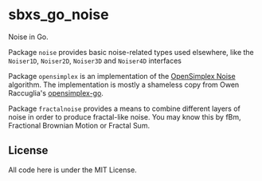 # sbxs_go_noise

Noise in Go.

Package `noise` provides basic noise-related types used elsewhere, like the
`Noiser1D`, `Noiser2D`, `Noiser3D` and `Noiser4D` interfaces

Package `opensimplex` is an implementation of the
[OpenSimplex Noise](http://uniblock.tumblr.com/post/97868843242/noise)
algorithm. The implementation is mostly a shameless copy from Owen Raccuglia's
[opensimplex-go](https://github.com/ojrac/opensimplex-go).

Package `fractalnoise` provides a means to combine different layers of noise in
order to produce fractal-like noise. You may know this by fBm, Fractional
Brownian Motion or Fractal Sum.

## License

All code here is under the MIT License.
